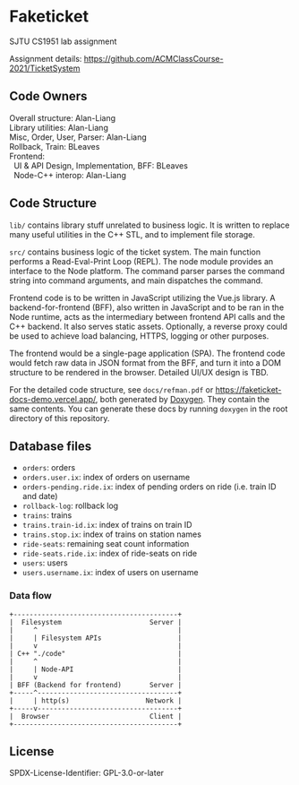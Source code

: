 Faketicket
==========

SJTU CS1951 lab assignment

Assignment details:
<https://github.com/ACMClassCourse-2021/TicketSystem>

## Code Owners

Overall structure: Alan-Liang    
Library utilities: Alan-Liang    
Misc, Order, User, Parser: Alan-Liang    
Rollback, Train: BLeaves    
Frontend:    
&nbsp; UI &amp; API Design, Implementation, BFF: BLeaves    
&nbsp; Node-C++ interop: Alan-Liang

## Code Structure

`lib/` contains library stuff unrelated to business logic.
It is written to replace many useful utilities in the C++
STL, and to implement file storage.

`src/` contains business logic of the ticket system. The
main function performs a Read-Eval-Print Loop (REPL).
The node module provides an interface to the Node platform.
The command parser parses the command string into command
arguments, and main dispatches the command.

Frontend code is to be written in JavaScript utilizing the
Vue.js library. A backend-for-frontend (BFF), also written
in JavaScript and to be ran in the Node runtime, acts as the
intermediary between frontend API calls and the C++ backend.
It also serves static assets. Optionally, a reverse proxy
could be used to achieve load balancing, HTTPS, logging or
other purposes.

The frontend would be a single-page application (SPA). The
frontend code would fetch raw data in JSON format from the
BFF, and turn it into a DOM structure to be rendered in the
browser. Detailed UI/UX design is TBD.

For the detailed code structure, see `docs/refman.pdf` or
<https://faketicket-docs-demo.vercel.app/>, both generated
by [Doxygen](https://www.doxygen.nl/). They contain the
same contents. You can generate these docs by running
`doxygen` in the root directory of this repository.

## Database files

- `orders`: orders
- `orders.user.ix`: index of orders on username
- `orders-pending.ride.ix`: index of pending orders on ride
  (i.e. train ID and date)
- `rollback-log`: rollback log
- `trains`: trains
- `trains.train-id.ix`: index of trains on train ID
- `trains.stop.ix`: index of trains on station names
- `ride-seats`: remaining seat count information
- `ride-seats.ride.ix`: index of ride-seats on ride
- `users`: users
- `users.username.ix`: index of users on username

### Data flow

```plain
+-----------------------------------------+
|  Filesystem                      Server |
|     ^                                   |
|     | Filesystem APIs                   |
|     v                                   |
| C++ "./code"                            |
|     ^                                   |
|     | Node-API                          |
|     v                                   |
| BFF (Backend for frontend)       Server |
+-----^-----------------------------------+
|     | http(s)                   Network |
+-----v-----------------------------------+
|  Browser                         Client |
+-----------------------------------------+
```

## License

SPDX-License-Identifier: GPL-3.0-or-later
